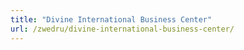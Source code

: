 ```yaml
---
title: "Divine International Business Center"
url: /zwedru/divine-international-business-center/
---
```

